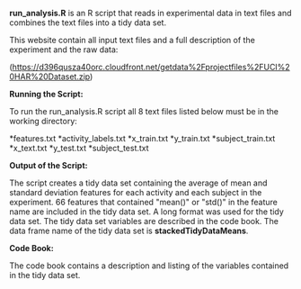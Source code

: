 **run_analysis.R** is an R script that reads in experimental data in text files and combines the text files into a tidy data set. 


This website contain all input text files and a full description of the experiment and the raw data:

(https://d396qusza40orc.cloudfront.net/getdata%2Fprojectfiles%2FUCI%20HAR%20Dataset.zip) 



**Running the Script:** 

To run the run_analysis.R script all 8 text files listed below must be in the working directory:

*features.txt
*activity_labels.txt
*x_train.txt
*y_train.txt
*subject_train.txt
*x_text.txt
*y_test.txt
*subject_test.txt


**Output of the Script:**  

The script creates a tidy data set containing the average of mean and standard deviation features for each activity and each subject in the experiment. 
66 features that contained "mean()" or "std()" in the feature name are included in the tidy data set.
A long format was used for the tidy data set.  The tidy data set variables are described in the code book.
The data frame name of the tidy data set is **stackedTidyDataMeans**.


**Code Book:** 

The code book contains a description and listing of the variables contained in the tidy data set. 
